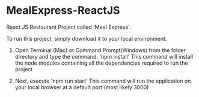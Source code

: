 # MealExpress-ReactJS
React JS Restaurant Project called 'Meal Express'.


To run this project, simply download it to your local environment. 
1. Open Terminal (Mac) or Command Prompt(Windows) from the folder directory and type the command: 'npm install' 
This command will install the node modules containing all the dependencies required to run the project

2. Next, execute 'npm run start'
This command will run the application on your local browser at a default port (most likely 3000)


